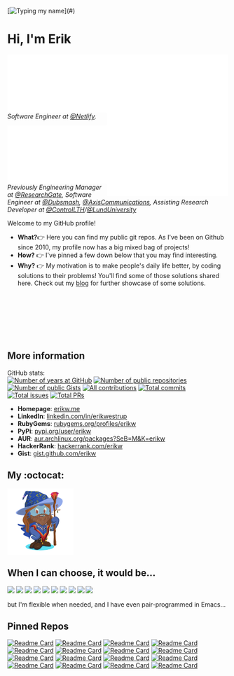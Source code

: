 <!-- Empty line needed before code block. -->
<!--
<h3>

```python
from collections import namedtuple as NT
print("Hi, I'm {0.firstname}".format(NT("SoftwareEngineer", "firstname lastname")("Erik", "Westrup")))

```
</h3>
-->

[![Typing my name](https://readme-typing-svg.herokuapp.com/?multiline=true&size=12&width=650&color=FE3A83&lines=from%20collections%20import%20namedtuple%20as%20NT;print(%22Hi,%20I%27m%20{0.fname}%22.format(NT(%22SoftwareEngineer%22,%20%22fname%20lname%22)(%22Erik%22,%20%22Westrup%22))))](#)
# Hi, I'm Erik
<!--
<a href="#" title="Erik's GitHub Stats">
<img src="https://github-readme-stats.vercel.app/api?username=erikw&count_private=true&show_icons=true&theme=radical&custom_title=Erik%27s%20Public%20GitHub%20Stats" title="Erik's GitHub Stats" align="right" width="60%" alt="Erik's GitHub Stats" /> 
<img src="https://github-readme-stats.vercel.app/api/top-langs?username=erikw&layout=compact&langs_count=10&hide=html&custom_title=Erik%27s%20Top%20Languages&theme=radical" title="Erik's Top Programming Languages" align="right" width="40%" alt="Erik's Top Programming Languages" />
-->
<!--
<img src="https://github-readme-stats-erikw.vercel.app/api?username=erikw&count_private=true&show_icons=true&theme=radical&custom_title=Erik%27s%20Public%20GitHub%20Stats" title="Erik's GitHub Stats" align="right" width="60%" alt="Erik's GitHub Stats" /> 
<img src="https://github-readme-stats-erikw.vercel.app/api/top-langs?username=erikw&layout=compact&langs_count=10&hide=html&custom_title=Erik%27s%20Top%20Languages&theme=radical" title="Erik's Top Programming Languages" align="right" width="40%" alt="Erik's Top Programming Languages" />

<img src="https://github.com/erikw/github-stats/blob/master/generated/overview.svg" title="Erik's GitHub Stats" align="right" width="55%" alt="Erik's GitHub Stats" /> 
<img src="https://github.com/erikw/github-stats/blob/master/generated/languages.svg" title="Erik's Top Programming Languages" align="right" width="45%" alt="Erik's Top Programming Languages" />

</a>
-->

<div>
  <a href="https://github.com/erikw/github-stats#gh-dark-mode-only">
    <img src="https://github.com/erikw/github-stats/blob/master/generated/overview.svg#gh-dark-mode-only"  width="55%" align="right" alt="Erik's GitHub Stats" />
    <img src="https://github.com/erikw/github-stats/blob/master/generated/languages.svg#gh-dark-mode-only" width="45%" align="right" alt="Erik's Top Programming Languages" />
  </a>
  <a href="https://github.com/erikw/github-stats#gh-light-mode-only">
    <img src="https://github.com/erikw/github-stats/blob/master/generated/overview.svg#gh-dark-mode-only#gh-light-mode-only"  width="55%" align="right" alt="Erik's GitHub Stats" />
    <img src="https://github.com/erikw/github-stats/blob/master/generated/languages.svg#gh-dark-mode-only#gh-light-mode-only" width="45%" align="right" alt="Erik's Top Programming Languages" />
  </a>
</div>

*Software Engineer at [@Netlify](https://github.com/netlify/). Previously Engineering Manager at [@ResearchGate](https://github.com/researchgate), Software Engineer at [@Dubsmash](https://github.com/dubsmash), [@AxisCommunications](https://github.com/AxisCommunications), Assisting Research Developer at [@ControlLTH](https://github.com/ControlLTH/)/[@LundUniversity](https://github.com/lunduniversity/)*

Welcome to my GitHub profile!

* **What?**:point_right: Here you can find my public git repos. As I've been on Github since 2010, my profile now has a big mixed bag of projects!
* **How?** :point_right: I've pinned a few down below that you may find interesting.
* **Why?** :point_right: My motivation is to make people's daily life better, by coding solutions to their problems! You'll find some of those solutions shared here. Check out my [blog](https://erikw.me/blog) for further showcase of some solutions.


<br><br><br><br><br><br> <!-- GitHub markdown: no support for CSS style attribute in HTML tags to set margins on the stats image above. -->
## More information
GitHub stats:<br>
[![Number of years at GitHub](https://badges.strrl.dev/years/erikw)](#)
[![Number of public repositories](https://badges.strrl.dev/repos/erikw)](https://github.com/erikw?tab=repositories)
[![Number of public Gists](https://badges.strrl.dev/gists/erikw)](https://gist.github.com/erikw)
[![All contributions](https://badges.strrl.dev/contributions/all/erikw)](#)
[![Total commits](https://badges.strrl.dev/commits/all/erikw)](#)
[![Total issues](https://badges.strrl.dev/issues/all/erikw)](#)
[![Total PRs](https://badges.strrl.dev/prs/all/erikw)](#)



- **Homepage**: [erikw.me](https://erikw.me)
- **LinkedIn**: [linkedin.com/in/erikwestrup](https://www.linkedin.com/in/erikwestrup)
- **RubyGems**: [rubygems.org/profiles/erikw](https://rubygems.org/profiles/erikw)
- **PyPi**: [pypi.org/user/erikw](https://pypi.org/user/erikw)
- **AUR**: [aur.archlinux.org/packages?SeB=M&K=erikw](https://aur.archlinux.org/packages?SeB=M&K=erikw)
- **HackerRank**: [hackerrank.com/erikw](https://www.hackerrank.com/erikw)
- **Gist**: [gist.github.com/erikw](https://gist.github.com/erikw)


## My :octocat:
<a href="https://myoctocat.com/">
  <img align="center" src="/erik_octocat.png" width="30%" alt="My OctoCat" />
</a>

## When I can choose, it would be...
<!-- Logos from https://github.com/simple-icons/simple-icons/blob/develop/slugs.md -->
[![](https://img.shields.io/badge/OS-Linux/macOS-informational?style=flat&color=2bbc8a&logo=archlinux)](#)
[![](https://img.shields.io/badge/Mobile%20OS-iOS-informational?style=flat&color=2bbc8a&logo=android)](#)
[![](https://img.shields.io/badge/Editor-Neovim,%20VSCode-informational?style=flat&&color=2bbc8a&logo=neovim)](#)
[![](https://img.shields.io/badge/Indentation-\\t-informational?style=flat&&color=2bbc8a&logo=accenture)](#)
[![](https://img.shields.io/badge/Shell-zsh-informational?style=flat&&color=2bbc8a&logo=gnubash)](#)
[![](https://img.shields.io/badge/Web%20Browser-Firefox-informational?style=flat&&color=2bbc8a&logo=firefoxbrowser)](#)
[![](https://img.shields.io/badge/Theme-solarized-informational?style=flat&&color=2bbc8a&logo=awesomelists)](https://ethanschoonover.com/solarized/)
[![](https://img.shields.io/badge/Code%20Review-Gerrit-informational?style=flat&&color=2bbc8a&logo=gerrit)](https://www.gerritcodereview.com/)
[![](https://img.shields.io/badge/Programming%20Language-Best%201%204%20the%20job-informational?style=flat&&color=2bbc8a&logo=pastebin)](#)
[![](https://img.shields.io/badge/Music-Electronic-informational?style=flat&&color=2bbc8a&logo=applemusic)](#)

but I'm flexible when needed, and I have even pair-programmed in Emacs...

## Pinned Repos
<!-- Syntax: https://github.com/anuraghazra/github-readme-stats/discussions/1684#discussioncomment-2670295 -->
<!-- Own fork (to avoid hitting request limits): https://github.com/erikw/github-readme-stats -->
[![Readme Card](https://github-readme-stats-erikw.vercel.app/api/pin/?username=erikw&repo=tmux-powerline&theme=dark#gh-dark-mode-only)](https://github.com/erikw/tmux-powerline#gh-dark-mode-only)
[![Readme Card](https://github-readme-stats-erikw.vercel.app/api/pin/?username=erikw&repo=tmux-powerline&theme=default#gh-light-mode-only)](https://github.com/erikw/tmux-powerline#gh-light-mode-only)
[![Readme Card](https://github-readme-stats-erikw.vercel.app/api/pin/?username=erikw&repo=dotfiles&theme=dark#gh-dark-mode-only)](https://github.com/erikw/dotfiles#gh-dark-mode-only)
[![Readme Card](https://github-readme-stats-erikw.vercel.app/api/pin/?username=erikw&repo=dotfiles&theme=default#gh-light-mode-only)](https://github.com/erikw/dotfiles#gh-light-mode-only)
[![Readme Card](https://github-readme-stats-erikw.vercel.app/api/pin/?username=erikw&repo=vim-keybindings-everywhere-the-ultimate-list&theme=dark#gh-dark-mode-only)](https://github.com/erikw/vim-keybindings-everywhere-the-ultimate-list#gh-dark-mode-only)
[![Readme Card](https://github-readme-stats-erikw.vercel.app/api/pin/?username=erikw&repo=vim-keybindings-everywhere-the-ultimate-list&theme=default#gh-light-mode-only)](https://github.com/erikw/vim-keybindings-everywhere-the-ultimate-list#gh-light-mode-only)
[![Readme Card](https://github-readme-stats-erikw.vercel.app/api/pin/?username=erikw&repo=restic-automatic-backup-scheduler&theme=dark#gh-dark-mode-only)](https://github.com/erikw/restic-automatic-backup-scheduler#gh-dark-mode-only)
[![Readme Card](https://github-readme-stats-erikw.vercel.app/api/pin/?username=erikw&repo=restic-automatic-backup-scheduler&theme=default#gh-light-mode-only)](https://github.com/erikw/restic-automatic-backup-scheduler#gh-light-mode-only)
[![Readme Card](https://github-readme-stats-erikw.vercel.app/api/pin/?username=erikw&repo=jekyll-google_search_console_verification_file&theme=dark#gh-dark-mode-only)](https://github.com/erikw/jekyll-google_search_console_verification_file#gh-dark-mode-only)
[![Readme Card](https://github-readme-stats-erikw.vercel.app/api/pin/?username=erikw&repo=jekyll-google_search_console_verification_file&theme=default#gh-light-mode-only)](https://github.com/erikw/jekyll-google_search_console_verification_file#gh-light-mode-only)
[![Readme Card](https://github-readme-stats-erikw.vercel.app/api/pin/?username=erikw&repo=nestedtext-ruby&theme=dark#gh-dark-mode-only)](https://github.com/erikw/nestedtext-ruby#gh-dark-mode-only)
[![Readme Card](https://github-readme-stats-erikw.vercel.app/api/pin/?username=erikw&repo=nestedtext-ruby&theme=default#gh-light-mode-only)](https://github.com/erikw/nestedtext-ruby#gh-light-mode-only)
[![Readme Card](https://github-readme-stats-erikw.vercel.app/api/pin/?username=Tardsquad&repo=tardsquad-discord-bot&theme=dark#gh-dark-mode-only)](https://github.com/Tardsquad/tardsquad-discord-bot#gh-dark-mode-only)
[![Readme Card](https://github-readme-stats-erikw.vercel.app/api/pin/?username=Tardsquad&repo=tardsquad-discord-bot&theme=default#gh-light-mode-only)](https://github.com/Tardsquad/tardsquad-discord-bot#gh-light-mode-only)
[![Readme Card](https://github-readme-stats-erikw.vercel.app/api/pin/?username=erikw&repo=tmux-dark-notify&theme=dark#gh-dark-mode-only)](https://github.com/erikw/tmux-dark-notify#gh-dark-mode-only)
[![Readme Card](https://github-readme-stats-erikw.vercel.app/api/pin/?username=erikw&repo=tmux-dark-notify&theme=default#gh-light-mode-only)](https://github.com/erikw/tmux-dark-notify#gh-light-mode-only)



<!-- unused
![Activity Graph](https://activity-graph.herokuapp.com/graph?username=erikw&hide_border=true&theme=redical)
<a href="#" title="GitHub Streak"><img src="https://github-readme-streak-stats.herokuapp.com/?user=erikw" align="right" width="45%" /></a>
-->
